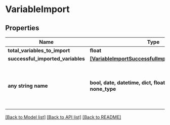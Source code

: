 # VariableImport


## Properties
Name | Type | Description | Notes
------------ | ------------- | ------------- | -------------
**total_variables_to_import** | **float** |  | 
**successful_imported_variables** | [**[VariableImportSuccessfulImportedVariablesInner]**](VariableImportSuccessfulImportedVariablesInner.md) |  | 
**any string name** | **bool, date, datetime, dict, float, int, list, str, none_type** | any string name can be used but the value must be the correct type | [optional]

[[Back to Model list]](../README.md#documentation-for-models) [[Back to API list]](../README.md#documentation-for-api-endpoints) [[Back to README]](../README.md)



